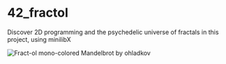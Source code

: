 # 42_fractol
Discover 2D programming and the psychedelic universe of fractals in this project, using minilibX

![Fract-ol mono-colored Mandelbrot by ohladkov](https://github.com/lh-lena/42_fractol/tree/main/imagemandelbrot-mono-color-blue-part.png)


